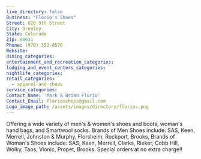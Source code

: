 ```yaml
---
live_directory: false
Business: "Florio's Shoes"
Street: 820 9th Street
City: Greeley
State: Colorado
Zip: 80631
Phone: (970) 352-0576
Website:
dining_categories:
entertainment_and_recreation_categories:
lodging_and_event_centers_categories:
nightlife_categories:
retail_categories:
  - apparel-and-shoes
service_categories:
Contact_Name: 'Mark & Brian Florio'
Contact_Email: floriosshoes@gmail.com
Logo_image_path: /assets/images/directory/florios.png
---
```



Offering a wide variety of men's & women's shoes and boots, woman's hand bags, and Smartwool socks. Brands of Men Shoes include: SAS, Keen, Merrell, Johnston & Murphy, Florsheim, Rockport, Brooks, Brands of Woman's Shoes include: SAS, Keen, Merrell, Clarks, Rieker, Cobb Hill, Wolky, Taos, Vionic, Propet, Brooks. Special orders at no extra charge!!